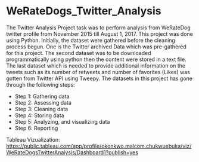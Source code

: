 # WeRateDogs_Twitter_Analysis

The Twitter Analysis Project task was to perform analysis from WeRateDog twitter profile from 
November 2015 till August 1, 2017. This project was done using Python.
Initially, the dataset were gathered before the cleaning process begun. One is the Twitter 
archived Data which was pre-gathered for this project. The second dataset was to be 
downloaded programmatically using python then the content were stored in a text file. The last 
dataset which is needed to provide additional information on the tweets such as its number of 
retweets and number of favorites (Likes) was gotten from Twitter API using Tweepy.
The datasets in this project has gone through the following steps:
- Step 1: Gathering data
- Step 2: Assessing data
- Step 3: Cleaning data
- Step 4: Storing data
- Step 5: Analyzing, and visualizing data
- Step 6: Reporting

Tableau Vizualization: https://public.tableau.com/app/profile/okonkwo.malcom.chukwuebuka/viz/WeRateDogsTwitterAnalysis/Dashboard1?publish=yes
